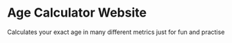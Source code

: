 # Age Calculator Website
Calculates your exact age in many different metrics just for fun and practise
